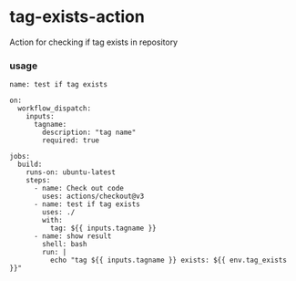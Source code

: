 # tag-exists-action
Action for checking if tag exists in repository

### usage

```
name: test if tag exists

on:
  workflow_dispatch:
    inputs:
      tagname:
        description: "tag name"
        required: true

jobs:
  build:
    runs-on: ubuntu-latest
    steps:
      - name: Check out code
        uses: actions/checkout@v3
      - name: test if tag exists
        uses: ./
        with:
          tag: ${{ inputs.tagname }}
      - name: show result
        shell: bash
        run: |
          echo "tag ${{ inputs.tagname }} exists: ${{ env.tag_exists }}"
```
